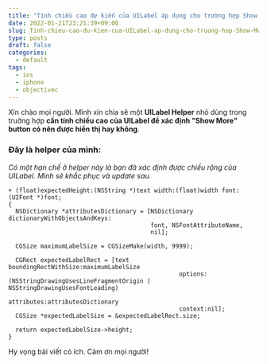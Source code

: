 ```yaml
---
title: "Tính chiều cao dự kiến của UILabel áp dụng cho trường hợp Show More."
date: 2022-01-21T23:21:39+09:00
slug: Tinh-chieu-cao-du-kien-cua-UILabel-ap-dung-cho-truong-hop-Show-More
type: posts
draft: false
categories:
  - default
tags:
  - ios
  - iphone
  - objectivec
---
```


Xin chào mọi người. Mình xin chia sẽ một **UILabel Helper** nhỏ dùng trong truờng hợp **cần tính chiều cao của UILabel để xác định "Show More" button có nên được hiển thị hay không**.

### Đây là helper của mình:

*Có một hạn chế ở helper này là bạn đã xác định được chiều rộng của UILabel. Mình sẽ khắc phục và update sau.*


```
+ (float)expectedHeight:(NSString *)text width:(float)width font:(UIFont *)font;
{
  NSDictionary *attributesDictionary = [NSDictionary dictionaryWithObjectsAndKeys:
                                        font, NSFontAttributeName,
                                        nil];

  CGSize maximumLabelSize = CGSizeMake(width, 9999);

  CGRect expectedLabelRect = [text boundingRectWithSize:maximumLabelSize
                                                options:(NSStringDrawingUsesLineFragmentOrigin | NSStringDrawingUsesFontLeading)
                                             attributes:attributesDictionary
                                                context:nil];
  CGSize *expectedLabelSize = &expectedLabelRect.size;

  return expectedLabelSize->height;
}
```

Hy vọng bài viết có ích. Cảm ơn mọi người!


